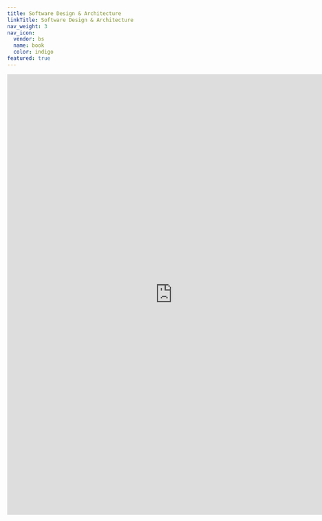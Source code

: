 ```yaml
---
title: Software Design & Architecture
linkTitle: Software Design & Architecture
nav_weight: 3
nav_icon:
  vendor: bs
  name: book
  color: indigo
featured: true  
---
```

<p align="center">
<iframe width="768" height="1024" src="https://roadmap.sh/software-design-architecture?s=652b754df43a58c923ce9d26" frameborder="0" allow="accelerometer; autoplay; encrypted-media; gyroscope; picture-in-picture" allowfullscreen></iframe>
</p>